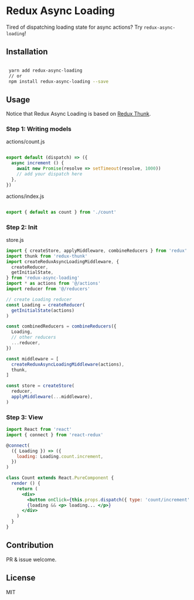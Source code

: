 # Redux Async Loading

Tired of dispatching loading state for async actions? Try `redux-async-loading`!

## Installation
``` bash

 yarn add redux-async-loading
 // or
 npm install redux-async-loading --save

```

## Usage
Notice that Redux Async Loading is based on [Redux Thunk](https://github.com/reduxjs/redux-thunk).


### Step 1: Writing models

actions/count.js

``` javascript

export default (dispatch) => ({
  async increment () {
    await new Promise(resolve => setTimeout(resolve, 1000))
    // add your dispatch here
  },
})

```

actions/index.js

``` javascript

export { default as count } from './count'

```

### Step 2: Init

store.js

``` javascript
import { createStore, applyMiddleware, combineReducers } from 'redux'
import thunk from 'redux-thunk'
import createReduxAsyncLoadingMiddleware, {
  createReducer,
  getInitialState,
} from 'redux-async-loading'
import * as actions from '@/actions'
import reducer from '@/reducers'

// create Loading reducer
const Loading = createReducer(
  getInitialState(actions)
)

const combinedReducers = combineReducers({
  Loading,
  // other reducers
  ...reducer,
})

const middleware = [
  createReduxAsyncLoadingMiddleware(actions),
  thunk,
]

const store = createStore(
  reducer,
  applyMiddleware(...middleware),
)
```

### Step 3: View

``` jsx
import React from 'react'
import { connect } from 'react-redux'

@connect(
  ({ Loading }) => ({
    loading: Loading.count.increment,
  })
)

class Count extends React.PureComponent {
  render () {
    return (
      <div>
        <button onClick={this.props.dispatch({ type: 'count/increment' })}> async action </button>
        {loading && <p> loading... </p>}
      </div>
    )
  }
}
```

## Contribution

PR & issue welcome.

## License

MIT
